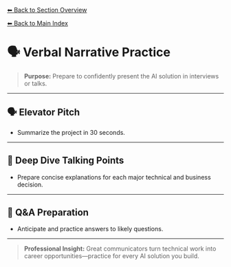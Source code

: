 [⬅ Back to Section Overview](README.md)

[⬅ Back to Main Index](../../INDEX.md)

# 🗣️ Verbal Narrative Practice

> **Purpose:**
> Prepare to confidently present the AI solution in interviews or talks.

---

## 🗣️ Elevator Pitch

- Summarize the project in 30 seconds.

---

## 🧩 Deep Dive Talking Points

- Prepare concise explanations for each major technical and business decision.

---

## 🎤 Q&A Preparation

- Anticipate and practice answers to likely questions.

---

> **Professional Insight:**
> Great communicators turn technical work into career opportunities—practice for every AI solution you build.
